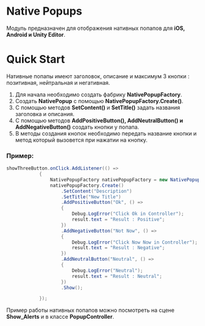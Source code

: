 # Native Popups

Модуль предназначен для отображения нативных попапов для <b>iOS, Android и Unity Editor</b>.

# Quick Start

Нативные попапы имеют заголовок, описание и  максимум 3 кнопки : позитивная, нейтральная и негативная.

1. Для начала необходимо создать фабрику <b> NativePopupFactory</b>.
2. Создать <b>NativePopup</b> с помощью <b>NativePopupFactory.Create()</b>.
3. С помощью методов <b>SetContent()</b> и <b>SetTitle()</b> задать названия заголовка и описания.
4. С помощью методов <b>AddPositiveButton(), AddNeutralButton() и AddNegativeButton()</b> создать кнопки у попапа.
5. В методы создания кнопок необходимо передать название кнопки и метод который вызовется при нажатии на кнопку.

### Пример:

```c#
showThreeButton.onClick.AddListener(() =>
            {
                NativePopupFactory nativePopupFactory = new NativePopupFactory();
                nativePopupFactory.Create()
                    .SetContent("Description")
                    .SetTitle("New Title")
                    .AddPositiveButton("Ok", () =>
                    {
                        Debug.LogError("Click Ok in Controller");
                        result.text = "Result : Positive";
                    })
                    .AddNegativeButton("Not Now", () =>
                    {
                        Debug.LogError("Click Now Now in Controller");
                        result.text = "Result : Negative";
                    })
                    .AddNeutralButton("Neutral", () =>
                    {
                        Debug.LogError("Neutral");
                        result.text = "Result : Neutral";
                    })
                    .Show();

            });
```

Пример работы нативных попапов можно посмотреть на сцене <b>Show_Alerts</b> и в классе <b>PopupController</b>.